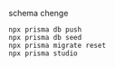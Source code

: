 schema chenge

```
npx prisma db push
npx prisma db seed
npx prisma migrate reset
npx prisma studio
```
